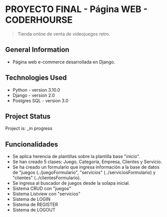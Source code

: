 # PROYECTO FINAL - Página WEB - CODERHOURSE

> Tienda online de venta de videojuegos retro. 

## General Information
- Página web e-commerce desarrollada en Django.

## Technologies Used
- Python - version 3.10.0
- Django - version 2.0
- Postgres SQL - version 3.0

## Project Status
Project is: _in progress

## Funcionalidades
- Se aplica herencia de plantillas sobre la plantilla base "inicio".
- Se han creado 5 clases: Juego, Categoría, Empresa, Clientes y Servicio.
- Se ha creado un formulario que ingresa información a la base de datos de "juegos (../juegoFormulario", "servicios" (../serviciosFormulario) y "clientes" (../clientesFormulario).
- Se ingresa al buscador de juegos desde la solapa inicial.
- Sistema CRUD con "juegos"
- Sistema Listview con "servicios"
- Sistema de LOGIN
- Sistema de REGISTER
- Sistema de LOGOUT
